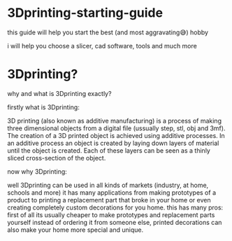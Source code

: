 # 3Dprinting-starting-guide
this guide will help you start the best (and most aggravating😅) hobby

i will help you choose a slicer, cad software, tools and much more

# 3Dprinting?
why and what is 3Dprinting exactly?

firstly what is 3Dprinting:

3D printing (also known as additive manufacturing) is a process of making three dimensional objects from a digital file (ussually step, stl, obj and 3mf).
The creation of a 3D printed object is achieved using additive processes. In an additive process an object is created by laying down layers of material until the object is created. Each of these layers can be seen as a thinly sliced cross-section of the object.

now why 3Dprinting:

well 3Dprinting can be used in all kinds of markets (industry, at home, schools and more) it has many applications from making prototypes of a product to printing a replacement part that broke in your home or even creating completely custom decorations for you home. this has many pros: first of all its usually cheaper to make prototypes and replacement parts yourself instead of ordering it from someone else, printed decorations can also make your home more special and unique.
